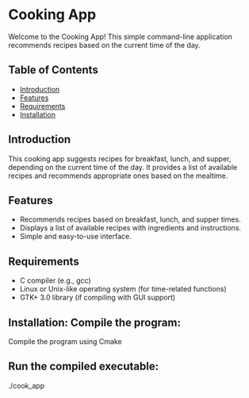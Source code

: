 # Cooking App

Welcome to the Cooking App! This simple command-line application recommends recipes based on the current time of the day.

## Table of Contents

- [Introduction](#introduction)
- [Features](#features)
- [Requirements](#requirements)
- [Installation](#installation)

## Introduction

This cooking app suggests recipes for breakfast, lunch, and supper, depending on the current time of the day. It provides a list of available recipes and recommends appropriate ones based on the mealtime.

## Features

- Recommends recipes based on breakfast, lunch, and supper times.
- Displays a list of available recipes with ingredients and instructions.
- Simple and easy-to-use interface.

## Requirements

- C compiler (e.g., gcc)
- Linux or Unix-like operating system (for time-related functions)
- GTK+ 3.0 library (if compiling with GUI support)


## Installation: Compile the program: 
Compile the program using Cmake
## Run the compiled executable:
./cook_app
